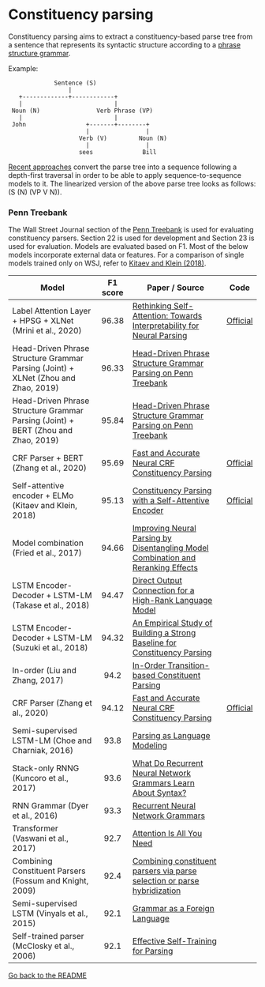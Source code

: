 # Constituency parsing

Constituency parsing aims to extract a constituency-based parse tree from a sentence that
represents its syntactic structure according to a [phrase structure grammar](https://en.wikipedia.org/wiki/Phrase_structure_grammar).

Example:

                 Sentence (S)
                     |
       +-------------+------------+
       |                          |
     Noun (N)                Verb Phrase (VP)
       |                          |
     John                 +-------+--------+
                          |                |
                        Verb (V)         Noun (N)
                          |                |
                        sees              Bill

[Recent approaches](https://papers.nips.cc/paper/5635-grammar-as-a-foreign-language.pdf)
convert the parse tree into a sequence following a depth-first traversal in order to
be able to apply sequence-to-sequence models to it. The linearized version of the
above parse tree looks as follows: (S (N) (VP V N)).

### Penn Treebank

The Wall Street Journal section of the [Penn Treebank](https://catalog.ldc.upenn.edu/LDC99T42) is used for
evaluating constituency parsers. Section 22 is used for development and Section 23 is used for evaluation.
Models are evaluated based on F1. Most of the below models incorporate external data or features.
For a comparison of single models trained only on WSJ, refer to [Kitaev and Klein (2018)](https://arxiv.org/abs/1805.01052).

| Model                                                                              | F1 score | Paper / Source                                                                                                                    | Code                                                  |
| ---------------------------------------------------------------------------------- | :------: | --------------------------------------------------------------------------------------------------------------------------------- | ----------------------------------------------------- |
| Label Attention Layer + HPSG + XLNet (Mrini et al., 2020)                          |  96.38   | [Rethinking Self-Attention: Towards Interpretability for Neural Parsing](https://khalilmrini.github.io/Label_Attention_Layer.pdf) | [Official](https://github.com/KhalilMrini/LAL-Parser) |
| Head-Driven Phrase Structure Grammar Parsing (Joint) + XLNet (Zhou and Zhao, 2019) |  96.33   | [Head-Driven Phrase Structure Grammar Parsing on Penn Treebank](https://arxiv.org/pdf/1907.02684.pdf)                             |                                                       |
| Head-Driven Phrase Structure Grammar Parsing (Joint) + BERT (Zhou and Zhao, 2019)  |  95.84   | [Head-Driven Phrase Structure Grammar Parsing on Penn Treebank](https://arxiv.org/pdf/1907.02684.pdf)                             |                                                       |
| CRF Parser + BERT (Zhang et al., 2020)                                             |  95.69   | [Fast and Accurate Neural CRF Constituency Parsing](https://www.ijcai.org/Proceedings/2020/560)                                   | [Official](https://github.com/yzhangcs/crfpar)        |
| Self-attentive encoder + ELMo (Kitaev and Klein, 2018)                             |  95.13   | [Constituency Parsing with a Self-Attentive Encoder](https://arxiv.org/abs/1805.01052)                                            | [Official](https://github.com/nikitakit/self-attentive-parser) |
| Model combination (Fried et al., 2017)                                             |  94.66   | [Improving Neural Parsing by Disentangling Model Combination and Reranking Effects](https://arxiv.org/abs/1707.03058)             |                                                       |
| LSTM Encoder-Decoder + LSTM-LM (Takase et al., 2018)                               |  94.47   | [Direct Output Connection for a High-Rank Language Model](http://aclweb.org/anthology/D18-1489)                                   |                                                       |
| LSTM Encoder-Decoder + LSTM-LM (Suzuki et al., 2018)                               |  94.32   | [An Empirical Study of Building a Strong Baseline for Constituency Parsing](http://aclweb.org/anthology/P18-2097)                 |                                                       |
| In-order (Liu and Zhang, 2017)                                                     |   94.2   | [In-Order Transition-based Constituent Parsing](http://aclweb.org/anthology/Q17-1029)                                             |                                                       |
| CRF Parser (Zhang et al., 2020)                                                    |  94.12   | [Fast and Accurate Neural CRF Constituency Parsing](https://www.ijcai.org/Proceedings/2020/560)                                   | [Official](https://github.com/yzhangcs/crfpar)        |
| Semi-supervised LSTM-LM (Choe and Charniak, 2016)                                  |   93.8   | [Parsing as Language Modeling](http://www.aclweb.org/anthology/D16-1257)                                                          |                                                       |
| Stack-only RNNG (Kuncoro et al., 2017)                                             |   93.6   | [What Do Recurrent Neural Network Grammars Learn About Syntax?](https://arxiv.org/abs/1611.05774)                                 |                                                       |
| RNN Grammar (Dyer et al., 2016)                                                    |   93.3   | [Recurrent Neural Network Grammars](https://www.aclweb.org/anthology/N16-1024)                                                    |                                                       |
| Transformer (Vaswani et al., 2017)                                                 |   92.7   | [Attention Is All You Need](https://arxiv.org/abs/1706.03762)                                                                     |                                                       |
| Combining Constituent Parsers (Fossum and Knight, 2009)                            |   92.4   | [Combining constituent parsers via parse selection or parse hybridization](https://dl.acm.org/citation.cfm?id=1620923)            |                                                       |
| Semi-supervised LSTM (Vinyals et al., 2015)                                        |   92.1   | [Grammar as a Foreign Language](https://papers.nips.cc/paper/5635-grammar-as-a-foreign-language.pdf)                              |                                                       |
| Self-trained parser (McClosky et al., 2006)                                        |   92.1   | [Effective Self-Training for Parsing](https://pdfs.semanticscholar.org/6f0f/64f0dab74295e5eb139c160ed79ff262558a.pdf)             |                                                       |

[Go back to the README](../README.md)
